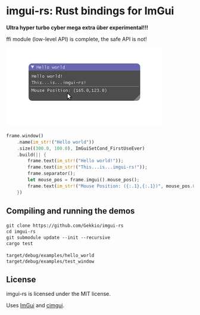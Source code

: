 # imgui-rs: Rust bindings for ImGui

**Ultra hyper turbo cyber mega extra über experimental!!!**

ffi module (low-level API) is complete, the safe API is not!

![Hello world](hello_world.png)

```rust
frame.window()
    .name(im_str!("Hello world"))
    .size((300.0, 100.0), ImGuiSetCond_FirstUseEver)
    .build(|| {
        frame.text(im_str!("Hello world!"));
        frame.text(im_str!("This...is...imgui-rs!"));
        frame.separator();
        let mouse_pos = frame.imgui().mouse_pos();
        frame.text(im_str!("Mouse Position: ({:.1},{:.1})", mouse_pos.0, mouse_pos.1));
    })
```

## Compiling and running the demos

    git clone https://github.com/Gekkio/imgui-rs
    cd imgui-rs
    git submodule update --init --recursive
    cargo test

    target/debug/examples/hello_world
    target/debug/examples/test_window

## License

imgui-rs is licensed under the MIT license.

Uses [ImGui](https://github.com/ocornut/imgui) and [cimgui](https://github.com/Extrawurst/cimgui).
